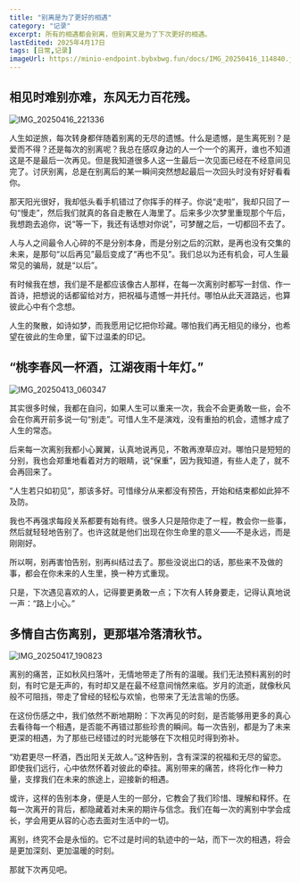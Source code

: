 ```yaml
---
title: "别离是为了更好的相遇"
category: "记录"
excerpt: 所有的相遇都会别离，但别离又是为了下次更好的相遇。
lastEdited: 2025年4月17日
tags: [日常,记录]
imageUrl: https://minio-endpoint.bybxbwg.fun/docs/IMG_20250416_114840.jpg
---
```


## 相见时难别亦难，东风无力百花残。

![IMG_20250416_221336](https://minio-endpoint.bybxbwg.fun/docs/IMG_20250416_221336.jpg)

人生如逆旅，每次转身都伴随着别离的无尽的遗憾。什么是遗憾，是生离死别？是爱而不得？还是每次的别离呢？我总在感叹身边的人一个一个的离开，谁也不知道这是不是最后一次再见。但是我知道很多人这一生最后一次见面已经在不经意间见完了。讨厌别离，总是在别离后的某一瞬间突然想起最后一次回头时没有好好看看你。

那天阳光很好，我却低头看手机错过了你挥手的样子。你说“走啦”，我却只回了一句“慢走”，然后我们就真的各自走散在人海里了。后来多少次梦里重现那个午后，我想跑去追你，说“等一下，我还有话想对你说”，可梦醒之后，一切都回不去了。

人与人之间最令人心碎的不是分别本身，而是分别之后的沉默，是再也没有交集的未来，是那句“以后再见”最后变成了“再也不见”。我们总以为还有机会，可人生最常见的骗局，就是“以后”。

有时候我在想，我们是不是都应该像古人那样，在每一次离别时都写一封信、作一首诗，把想说的话都留给对方，把祝福与遗憾一并托付。哪怕从此天涯路远，也算彼此心中有个念想。

人生的聚散，如诗如梦，而我愿用记忆把你珍藏。哪怕我们再无相见的缘分，也希望在彼此的生命里，留下过温柔的印记。

## “桃李春风一杯酒，江湖夜雨十年灯。”

![IMG_20250413_060347](https://minio-endpoint.bybxbwg.fun/docs/IMG_20250413_060347.jpg)

其实很多时候，我都在自问，如果人生可以重来一次，我会不会更勇敢一些，会不会在你离开前多说一句“别走”。可惜人生不是演戏，没有重拍的机会，遗憾才成了人生的常态。

后来每一次离别我都小心翼翼，认真地说再见，不敢再潦草应对。哪怕只是短短的分别，我也会郑重地看着对方的眼睛，说“保重”，因为我知道，有些人走了，就不会再回来了。

“人生若只如初见”，那该多好。可惜缘分从来都没有预告，开始和结束都如此猝不及防。

我也不再强求每段关系都要有始有终。很多人只是陪你走了一程，教会你一些事，然后就轻轻地告别了。也许这就是他们出现在你生命里的意义——不是永远，而是刚刚好。

所以啊，别再害怕告别，别再纠结过去了。那些没说出口的话，那些来不及做的事，都会在你未来的人生里，换一种方式重现。

只是，下次遇见喜欢的人，记得要更勇敢一点；下次有人转身要走，记得认真地说一声：“路上小心。”

## 多情自古伤离别，更那堪冷落清秋节。

![IMG_20250417_190823](https://minio-endpoint.bybxbwg.fun/docs/IMG_20250417_190823.jpg)

离别的痛苦，正如秋风扫落叶，无情地带走了所有的温暖。我们无法预料离别的时刻，有时它是无声的，有时却又是在最不经意间悄然来临。岁月的流逝，就像秋风般不可阻挡，带走了曾经的轻松与欢愉，也带来了无法言喻的伤感。

在这份伤感之中，我们依然不断地期盼：下次再见的时刻，是否能够用更多的真心去看待每一个相遇，是否能不再错过那些珍贵的瞬间。每一次告别，都是为了未来更深的相遇，为了那些已经错过的时光能够在下次相见时得到弥补。

“劝君更尽一杯酒，西出阳关无故人。”这种告别，含有深深的祝福和无尽的留恋。即使我们远行，心中依然怀着对彼此的牵挂。离别带来的痛苦，终将化作一种力量，支撑我们在未来的旅途上，迎接新的相遇。

或许，这样的告别本身，便是人生的一部分，它教会了我们珍惜、理解和释怀。在每一次离开的背后，都隐藏着对未来的期许与信念。我们在每一次的离别中学会成长，学会用更从容的心态去面对生活中的一切。

离别，终究不会是永恒的。它不过是时间的轨迹中的一站，而下一次的相遇，将会是更加深刻、更加温暖的时刻。

那就下次再见吧。
